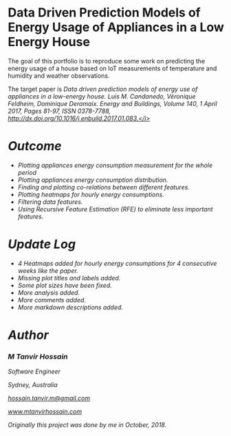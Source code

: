 # Data Driven Prediction Models of Energy Usage of Appliances in a Low Energy House
The goal of this portfolio is to reproduce some work on predicting the energy usage of a house based on IoT measurements of temperature and humidity and weather observations.

The target paper is <i>Data driven prediction models of energy use of appliances in a low-energy house. Luis M. Candanedo, Véronique Feldheim, Dominique Deramaix. Energy and Buildings, Volume 140, 1 April 2017, Pages 81-97, ISSN 0378-7788, http://dx.doi.org/10.1016/j.enbuild.2017.01.083.</i>

# Outcome
* Plotting appliances energy consumption measurement for the whole period
* Plotting appliances energy consumption distribution.
* Finding and plotting co-relations between different features.
* Plotting heatmaps for hourly energy consumptions.
* Filtering data features.
* Using Recursive Feature Estimation (RFE) to eliminate less important features.

# Update Log
* 4 Heatmaps added for  hourly energy consumptions for 4 consecutive weeks like the paper.
* Missing plot titles and labels added.
* Some plot sizes have been fixed.
* More analysis added.
* More comments added.
* More markdown descriptions added.

# Author
### M Tanvir Hossain

Software Engineer

Sydney, Australia

hossain.tanvir.m@gmail.com

www.mtanvirhossain.com

Originally this project was done by me in October, 2018. 
